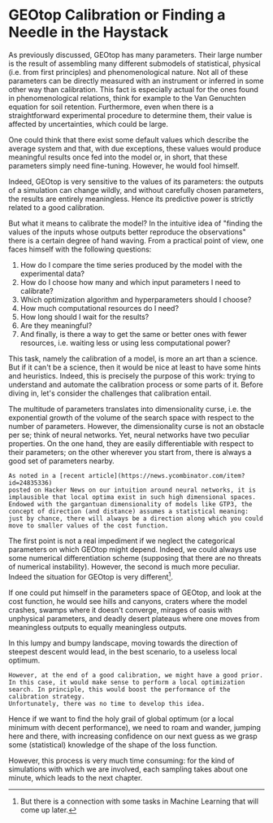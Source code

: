 # GEOtop Calibration or Finding a Needle in the Haystack

As previously discussed, GEOtop has many parameters. Their large number is the result of assembling many different submodels of statistical, physical (i.e. from first principles) and phenomenological nature. Not all of these parameters can be directly measured with an instrument or inferred in some other way than calibration. This fact is especially actual for the ones found in phenomenological relations, think for example to the Van Genuchten equation for soil retention. Furthermore, even when there is a straightforward experimental procedure to determine them, their value is affected by uncertainties, which could be large.

One could think that there exist some default values which describe the average system and that, with due exceptions, these values would produce meaningful results once fed into the model or, in short, that these parameters simply need fine-tuning. However, he would fool himself. 

Indeed, GEOtop is very sensitive to the values of its parameters: the outputs of a simulation can change wildly, and without carefully chosen parameters, the results are entirely meaningless.  Hence its predictive power is strictly related to a good calibration. 

But what it means to calibrate the model? In the intuitive idea of "finding the values of the inputs whose outputs better reproduce the observations" there is a certain degree of hand waving. From a practical point of view, one faces himself with the following questions:

1. How do I compare the time series produced by the model with the experimental data?
2. How do I choose how many and which input parameters I need to calibrate?
3. Which optimization algorithm and hyperparameters should I choose?
4. How much computational resources do I need?
5. How long should I wait for the results?
6. Are they meaningful?
7. And finally, is there a way to get the same or better ones with fewer resources, i.e. waiting less or using less computational power?

This task, namely the calibration of a model, is more an art than a science. But if it can't be a science, then it would be nice at least to have some hints and heuristics. Indeed, this is precisely the purpose of this work: trying to understand and automate the calibration process or some parts of it. Before diving in, let's consider the challenges that calibration entail. 

The multitude of parameters translates into dimensionality curse, i.e. the exponential growth of the volume of the search space with respect to the number of parameters. However, the dimensionality curse is not an obstacle per se; think of neural networks. Yet, neural networks have two peculiar properties. On the one hand, they are easily differentiable with respect to their parameters; on the other wherever you start from, there is always a good set of parameters nearby.

```{note}
As noted in a [recent article](https://news.ycombinator.com/item?id=24835336) 
posted on Hacker News on our intuition around neural networks, it is implausible that local optima exist in such high dimensional spaces. Endowed with the gargantuan dimensionality of models like GTP3, the concept of direction (and distance) assumes a statistical meaning: just by chance, there will always be a direction along which you could move to smaller values of the cost function.
```

The first point is not a real impediment if we neglect the categorical parameters on which GEOtop might depend. Indeed, we could always use some numerical differentiation scheme (supposing that there are no threats of numerical instability). However, the second is much more peculiar. Indeed the situation for GEOtop is very different[^hyperopt].

[^hyperopt]: But there is a connection with some tasks in Machine Learning that will come up later. 

If one could put himself in the parameters space of GEOtop, and look at the cost function, he would see hills and canyons, craters where the model crashes, swamps where it doesn't converge, mirages of oasis with unphysical parameters, and deadly desert plateaus where one moves from meaningless outputs to equally meaningless outputs. 

In this lumpy and bumpy landscape, moving towards the direction of steepest descent would lead, in the best scenario, to a useless local optimum.

```{note}
However, at the end of a good calibration, we might have a good prior. In this case, it would make sense to perform a local optimization search. In principle, this would boost the performance of the calibration strategy.
Unfortunately, there was no time to develop this idea.
```

Hence if we want to find the holy grail of global optimum (or a local minimum with decent performance), we need to roam and wander, jumping here and there, with increasing confidence on our next guess as we grasp some (statistical) knowledge of the shape of the loss function.

However, this process is very much time consuming: for the kind of simulations with which we are involved, each sampling takes about one minute, which leads to the next chapter.



